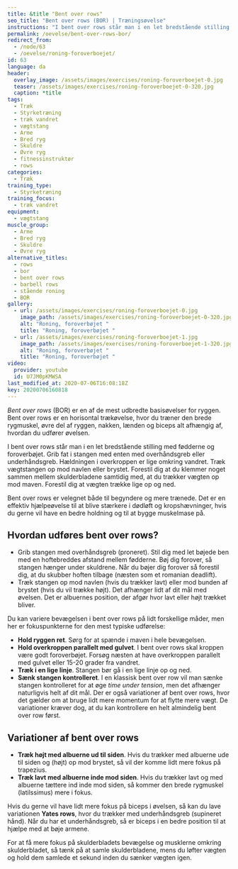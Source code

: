 ```yaml
---
title: &title "Bent over rows"
seo_title: "Bent over rows (BOR) | Træningsøvelse"
instructions: "I bent over rows står man i en let bredstående stilling med fødderne og foroverbøjet. Grib fat i stangen med enten med overhåndsgreb eller underhåndsgreb. Hældningen i overkroppen er lige omkring vandret. Træk vægtstangen op mod navlen eller brystet. Forestil dig at du klemmer noget sammen mellem skulderbladene samtidig med, at du trækker vægten op mod maven. Forestil dig at vægten trække lige op og ned."
permalink: /oevelse/bent-over-rows-bor/
redirect_from:
  - /node/63
  - /oevelse/roning-foroverboejet/
id: 63
language: da
header:
  overlay_image: /assets/images/exercises/roning-foroverboejet-0.jpg
  teaser: /assets/images/exercises/roning-foroverboejet-0-320.jpg
  caption: *title
tags:
  - Træk
  - Styrketræning
  - træk vandret
  - vægtstang
  - Arme
  - Bred ryg
  - Skuldre
  - Øvre ryg
  - fitnessinstruktør
  - rows
categories:
  - Træk
training_type: 
  - Styrketræning
training_focus: 
  - træk vandret
equipment:
  - vægtstang
muscle_group:
  - Arme
  - Bred ryg
  - Skuldre
  - Øvre ryg
alternative_titles:
  - rows
  - bor
  - bent over rows
  - barbell rows
  - stående roning
  - BOR
gallery:
  - url: /assets/images/exercises/roning-foroverboejet-0.jpg
    image_path: /assets/images/exercises/roning-foroverboejet-0-320.jpg
    alt: "Roning, foroverbøjet "
    title: "Roning, foroverbøjet "
  - url: /assets/images/exercises/roning-foroverboejet-1.jpg
    image_path: /assets/images/exercises/roning-foroverboejet-1-320.jpg
    alt: "Roning, foroverbøjet "
    title: "Roning, foroverbøjet "
video:
  provider: youtube
  id: U7JM0pKMWSA
last_modified_at: 2020-07-06T16:08:18Z
key: 20200706160818
---
```


_Bent over rows_ (BOR) er en af de mest udbredte basisøvelser for ryggen. Bent over rows er en horisontal trækøvelse, hvor du træner den brede rygmuskel, øvre del af ryggen, nakken, lænden og biceps alt afhængig af, hvordan du udfører øvelsen.

I bent over rows står man i en let bredstående stilling med fødderne og foroverbøjet. Grib fat i stangen med enten med overhåndsgreb eller underhåndsgreb. Hældningen i overkroppen er lige omkring vandret. Træk vægtstangen op mod navlen eller brystet. Forestil dig at du klemmer noget sammen mellem skulderbladene samtidig med, at du trækker vægten op mod maven. Forestil dig at vægten trække lige op og ned.

Bent over rows er velegnet både til begyndere og mere trænede. Det er en effektiv hjælpeøvelse til at blive stærkere i dødløft og kropshævninger, hvis du gerne vil have en bedre holdning og til at bygge muskelmase på. 

## Hvordan udføres bent over rows?

- Grib stangen med overhåndsgreb (proneret). Stil dig med let bøjede ben med en hoftebreddes afstand mellem fødderne. Bøj dig forover, så stangen hænger under skuldrene. Når du bøjer dig forover så forestil dig, at du skubber hoften tilbage (næsten som et romanian deadlift).
- Træk stangen op mod navlen (hvis du trækker lavt) eller mod bunden af brystet (hvis du vil trække højt). Det afhænger lidt af dit mål med øvelsen. Det er albuernes position, der afgør hvor lavt eller højt trækket bliver.

Du kan variere bevægelsen i bent over rows på lidt forskellige måder, men her er fokuspunkterne for den mest typiske udførelse:

- **Hold ryggen ret**. Sørg for at spænde i maven i hele bevægelsen.
- **Hold overkroppen parallelt med gulvet**. I bent over rows skal kroppen være godt foroverbøjet. Forsøg næsten at have overkroppen parallelt med gulvet eller 15-20 grader fra vandret.
- **Træk i en lige linje**. Stangen bør gå i en lige linje op og ned.
- **Sænk stangen kontrolleret**. I en klassisk bent over row vil man sænke stangen kontrolleret for at øge _time under tension_, men det afhænger naturligvis helt af dit mål. Der er også variationer af bent over rows, hvor det gælder om at bruge lidt mere momentum for at flytte mere vægt. De variationer kræver dog, at du kan kontrollere en helt almindelig bent over row først.

## Variationer af bent over rows

- **Træk højt med albuerne ud til siden**. Hvis du trækker med albuerne ude til siden og (højt) op mod brystet, så vil der komme lidt mere fokus på trapezius.
- **Træk lavt med albuerne inde mod siden**. Hvis du trækker lavt og med albuerne tættere ind inde mod siden, så kommer den brede rygmuskel (latilssimus) mere i fokus.

Hvis du gerne vil have lidt mere fokus på biceps i øvelsen, så kan du lave variationen **Yates rows**, hvor du trækker med underhåndsgreb (supineret hånd). Når du har et underhåndsgreb, så er biceps i en bedre position til at hjælpe med at bøje armene.

For at få mere fokus på skulderbladets bevægelse og musklerne omkring skulderbladet, så tænk på at samle skulderbladene, mens du løfter vægten og hold dem samlede et sekund inden du sænker vægten igen.
